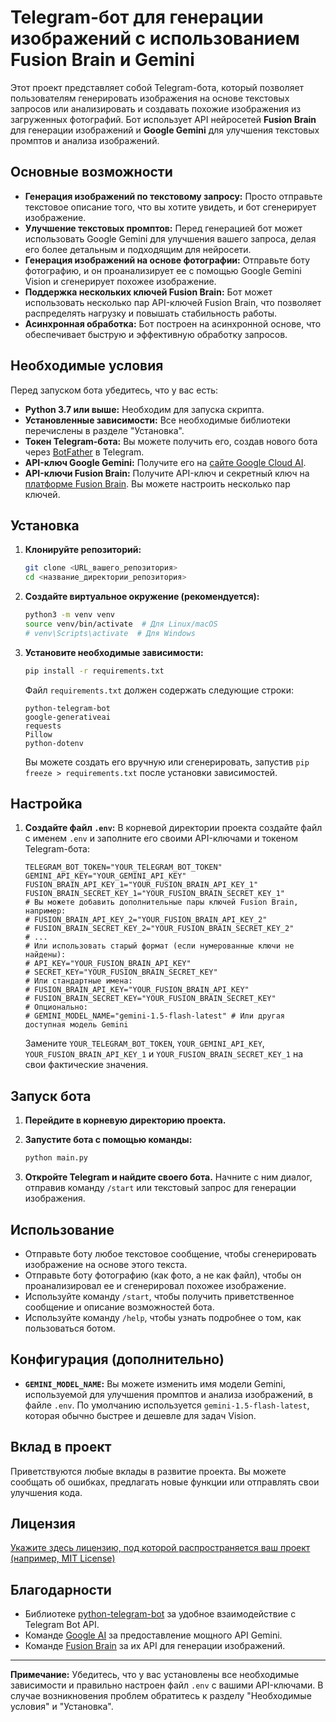 # Telegram-бот для генерации изображений с использованием Fusion Brain и Gemini

Этот проект представляет собой Telegram-бота, который позволяет пользователям генерировать изображения на основе текстовых запросов или анализировать и создавать похожие изображения из загруженных фотографий. Бот использует API нейросетей **Fusion Brain** для генерации изображений и **Google Gemini** для улучшения текстовых промптов и анализа изображений.

## Основные возможности

* **Генерация изображений по текстовому запросу:** Просто отправьте текстовое описание того, что вы хотите увидеть, и бот сгенерирует изображение.
* **Улучшение текстовых промптов:** Перед генерацией бот может использовать Google Gemini для улучшения вашего запроса, делая его более детальным и подходящим для нейросети.
* **Генерация изображений на основе фотографии:** Отправьте боту фотографию, и он проанализирует ее с помощью Google Gemini Vision и сгенерирует похожее изображение.
* **Поддержка нескольких ключей Fusion Brain:** Бот может использовать несколько пар API-ключей Fusion Brain, что позволяет распределять нагрузку и повышать стабильность работы.
* **Асинхронная обработка:** Бот построен на асинхронной основе, что обеспечивает быструю и эффективную обработку запросов.

## Необходимые условия

Перед запуском бота убедитесь, что у вас есть:

* **Python 3.7 или выше:** Необходим для запуска скрипта.
* **Установленные зависимости:** Все необходимые библиотеки перечислены в разделе "Установка".
* **Токен Telegram-бота:** Вы можете получить его, создав нового бота через [BotFather](https://t.me/BotFather) в Telegram.
* **API-ключ Google Gemini:** Получите его на [сайте Google Cloud AI](https://ai.google.dev/).
* **API-ключи Fusion Brain:** Получите API-ключ и секретный ключ на [платформе Fusion Brain](https://fusionbrain.ai/). Вы можете настроить несколько пар ключей.

## Установка

1.  **Клонируйте репозиторий:**
    ```bash
    git clone <URL_вашего_репозитория>
    cd <название_директории_репозитория>
    ```

2.  **Создайте виртуальное окружение (рекомендуется):**
    ```bash
    python3 -m venv venv
    source venv/bin/activate  # Для Linux/macOS
    # venv\Scripts\activate  # Для Windows
    ```

3.  **Установите необходимые зависимости:**
    ```bash
    pip install -r requirements.txt
    ```
    Файл `requirements.txt` должен содержать следующие строки:
    ```
    python-telegram-bot
    google-generativeai
    requests
    Pillow
    python-dotenv
    ```
    Вы можете создать его вручную или сгенерировать, запустив `pip freeze > requirements.txt` после установки зависимостей.

## Настройка

1.  **Создайте файл `.env`:**
    В корневой директории проекта создайте файл с именем `.env` и заполните его своими API-ключами и токеном Telegram-бота:

    ```dotenv
    TELEGRAM_BOT_TOKEN="YOUR_TELEGRAM_BOT_TOKEN"
    GEMINI_API_KEY="YOUR_GEMINI_API_KEY"
    FUSION_BRAIN_API_KEY_1="YOUR_FUSION_BRAIN_API_KEY_1"
    FUSION_BRAIN_SECRET_KEY_1="YOUR_FUSION_BRAIN_SECRET_KEY_1"
    # Вы можете добавить дополнительные пары ключей Fusion Brain, например:
    # FUSION_BRAIN_API_KEY_2="YOUR_FUSION_BRAIN_API_KEY_2"
    # FUSION_BRAIN_SECRET_KEY_2="YOUR_FUSION_BRAIN_SECRET_KEY_2"
    # ...
    # Или использовать старый формат (если нумерованные ключи не найдены):
    # API_KEY="YOUR_FUSION_BRAIN_API_KEY"
    # SECRET_KEY="YOUR_FUSION_BRAIN_SECRET_KEY"
    # Или стандартные имена:
    # FUSION_BRAIN_API_KEY="YOUR_FUSION_BRAIN_API_KEY"
    # FUSION_BRAIN_SECRET_KEY="YOUR_FUSION_BRAIN_SECRET_KEY"
    # Опционально:
    # GEMINI_MODEL_NAME="gemini-1.5-flash-latest" # Или другая доступная модель Gemini
    ```
    Замените `YOUR_TELEGRAM_BOT_TOKEN`, `YOUR_GEMINI_API_KEY`, `YOUR_FUSION_BRAIN_API_KEY_1` и `YOUR_FUSION_BRAIN_SECRET_KEY_1` на свои фактические значения.

## Запуск бота

1.  **Перейдите в корневую директорию проекта.**
2.  **Запустите бота с помощью команды:**
    ```bash
    python main.py
    ```

3.  **Откройте Telegram и найдите своего бота.** Начните с ним диалог, отправив команду `/start` или текстовый запрос для генерации изображения.

## Использование

* Отправьте боту любое текстовое сообщение, чтобы сгенерировать изображение на основе этого текста.
* Отправьте боту фотографию (как фото, а не как файл), чтобы он проанализировал ее и сгенерировал похожее изображение.
* Используйте команду `/start`, чтобы получить приветственное сообщение и описание возможностей бота.
* Используйте команду `/help`, чтобы узнать подробнее о том, как пользоваться ботом.

## Конфигурация (дополнительно)

* **`GEMINI_MODEL_NAME`:** Вы можете изменить имя модели Gemini, используемой для улучшения промптов и анализа изображений, в файле `.env`. По умолчанию используется `gemini-1.5-flash-latest`, которая обычно быстрее и дешевле для задач Vision.

## Вклад в проект

Приветствуются любые вклады в развитие проекта. Вы можете сообщать об ошибках, предлагать новые функции или отправлять свои улучшения кода.

## Лицензия

[Укажите здесь лицензию, под которой распространяется ваш проект (например, MIT License)](LICENSE)

## Благодарности

* Библиотеке [python-telegram-bot](https://github.com/python-telegram-bot/python-telegram-bot) за удобное взаимодействие с Telegram Bot API.
* Команде [Google AI](https://ai.google.dev/) за предоставление мощного API Gemini.
* Команде [Fusion Brain](https://fusionbrain.ai/) за их API для генерации изображений.

---

**Примечание:** Убедитесь, что у вас установлены все необходимые зависимости и правильно настроен файл `.env` с вашими API-ключами. В случае возникновения проблем обратитесь к разделу "Необходимые условия" и "Установка".

